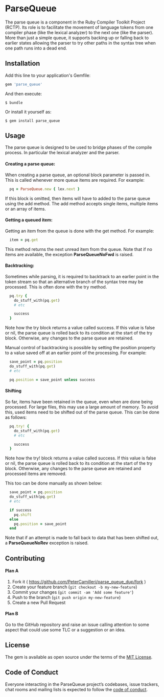# ParseQueue

The parse queue is a component in the Ruby Compiler Toolkit Project (RCTP). Its
role is to facilitate the movement of language tokens from one compiler phase
(like the lexical analyzer) to the next one (like the parser). More than just a
simple queue, it supports backing up or falling back to earlier states allowing
the parser to try other paths in the syntax tree when one path runs into a
dead end.

## Installation

Add this line to your application's Gemfile:

```ruby
gem 'parse_queue'
```

And then execute:

    $ bundle

Or install it yourself as:

    $ gem install parse_queue

## Usage

The parse queue is designed to be used to bridge phases of the compile process.
In particular the lexical analyzer and the parser.

#### Creating a parse queue:

When creating a parse queue, an optional block parameter is passed in. This is
called whenever more queue items are required. For example:

```ruby
  pq = ParseQueue.new { lex.next }
```
If this block is omitted, then items will have to added to the parse queue
using the add method. The add method accepts single items, multiple items or
an array of items.

#### Getting a queued item:

Getting an item from the queue is done with the get method. For example:

```ruby
  item = pq.get
```
This method returns the next unread item from the queue. Note that if no items
are available, the exception **ParseQueueNoFwd** is raised.


#### Backtracking:

Sometimes while parsing, it is required to backtrack to an earlier point in the
token stream so that an alternative branch of the syntax tree may be processed.
This is often done with the try method.

```ruby
  pq.try {
    do_stuff_with(pq.get)
    # etc

    success
  }
```
Note how the try block returns a value called success. If this value is false
or nil, the parse queue is rolled back to its condition at the start of the try
block. Otherwise, any changes to the parse queue are retained.

Manual control of backtracking is possible by setting the position property to
a value saved off at an earlier point of the processing. For example:

```ruby
  save_point = pq.position
  do_stuff_with(pq.get)
  # etc

  pq.position = save_point unless success
```

#### Shifting

So far, items have been retained in the queue, even when are done being
processed. For large files, this may use a large amount of memory. To avoid
this, used items need to be shifted out of the parse queue. This can be done as
follows:

```ruby
  pq.try! {
    do_stuff_with(pq.get)
    # etc

    success
  }
```
Note how the try! block returns a value called success. If this value is false
or nil, the parse queue is rolled back to its condition at the start of the try
block. Otherwise, any changes to the parse queue are retained and processed
items are removed.

This too can be done manually as shown below:

```ruby
  save_point = pq.position
  do_stuff_with(pq.get)
  # etc

  if success
    pq.shift
  else
    pq.position = save_point
  end
```
Note that if an attempt is made to fall back to data that has been shifted out,
a **ParseQueueNoRev** exception is raised.

## Contributing

#### Plan A

1. Fork it ( https://github.com/PeterCamilleri/parse_queue_dup/fork )
2. Create your feature branch (`git checkout -b my-new-feature`)
3. Commit your changes (`git commit -am 'Add some feature'`)
4. Push to the branch (`git push origin my-new-feature`)
5. Create a new Pull Request

#### Plan B

Go to the GitHub repository and raise an issue calling attention to some
aspect that could use some TLC or a suggestion or an idea.

## License

The gem is available as open source under the terms of the
[MIT License](http://opensource.org/licenses/MIT).

## Code of Conduct

Everyone interacting in the ParseQueue project’s codebases, issue trackers,
chat rooms and mailing lists is expected to follow the
[code of conduct](https://github.com/PeterCamilleri/parse_queue/blob/master/CODE_OF_CONDUCT.md).
